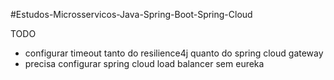 #Estudos-Microsservicos-Java-Spring-Boot-Spring-Cloud

TODO
- configurar timeout tanto do resilience4j quanto do spring cloud gateway
- precisa configurar spring cloud load balancer sem eureka